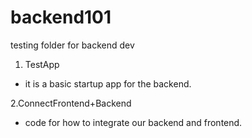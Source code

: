 # backend101
testing folder for backend dev

1. TestApp
- it is a basic startup app for the backend.
   
2.ConnectFrontend+Backend

- code for how to integrate our backend and frontend.
